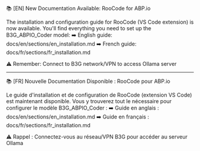 📚 [EN] New Documentation Available: RooCode for ABP.io

The installation and configuration guide for RooCode (VS Code extension) is now available. You'll find everything you need to set up the B3G_ABPIO_Coder model:
➡️ English guide: docs/en/sections/en_installation.md
➡️ French guide: docs/fr/sections/fr_installation.md

⚠️ Remember: Connect to B3G network/VPN to access Ollama server

---

📚 [FR] Nouvelle Documentation Disponible : RooCode pour ABP.io

Le guide d'installation et de configuration de RooCode (extension VS Code) est maintenant disponible. Vous y trouverez tout le nécessaire pour configurer le modèle B3G_ABPIO_Coder :
➡️ Guide en anglais : docs/en/sections/en_installation.md
➡️ Guide en français : docs/fr/sections/fr_installation.md

⚠️ Rappel : Connectez-vous au réseau/VPN B3G pour accéder au serveur Ollama 